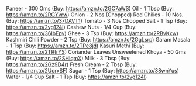 Paneer - 300 Gms (Buy: https://amzn.to/2GC7aWS​)
Oil - 1 Tbsp (Buy: https://amzn.to/2RGYvrw​)
Onion - 2 Nos (Chopped)
Red Chilies - 10 Nos. (Buy: https://amzn.to/37DAVT1​)
Tomato - 3 Nos Chopped
Salt - 1 Tsp (Buy: https://amzn.to/2vg124l​) 
Cashew Nuts - 1/4 Cup (Buy: https://amzn.to/36IbEpv​)
Ghee - 3 Tsp (Buy: https://amzn.to/2RBvKxw​)
Kashmiri Chili Powder - 2 Tsp (Buy: https://amzn.to/2GgLsrp​)
Garam Masala - 1 Tsp (Buy: https://amzn.to/2TPe8jd​)
Kasuri Methi (Buy: https://amzn.to/2TRtrYS​)
Coriander Leaves
Unsweetened Khoya - 50 Gms (Buy: https://amzn.to/2SHIqmX​)
Milk - 3 Tbsp (Buy: https://amzn.to/2Gz9D4r​)
Fresh Cream - 2 Tbsp (Buy: https://amzn.to/2UcrxSF​)
Sugar - 1 Tsp (Buy: https://amzn.to/38wnYus​)
Water - 1/4 Cup
Salt - 1 Tsp (Buy: https://amzn.to/2vg124l​) 
